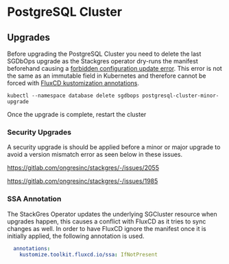 # PostgreSQL Cluster

## Upgrades

Before upgrading the PostgreSQL Cluster you need to delete the last SGDbOps upgrade as the Stackgres operator dry-runs the manifest beforehand causing a [forbidden configuration update error](https://stackgres.io/doc/1.8/api/responses/error/#forbidden-configuration-update). This error is not the same as an immutable field in Kubernetes and therefore cannot be forced with [FluxCD kustomization annotations](https://fluxcd.io/flux/components/kustomize/kustomizations/#force).

```shell
kubectl --namespace database delete sgdbops postgresql-cluster-minor-upgrade
```

Once the upgrade is complete, restart the cluster

### Security Upgrades

A security upgrade is should be applied before a minor or major upgrade to avoid a version mismatch error as seen below in these issues.

<https://gitlab.com/ongresinc/stackgres/-/issues/2055>

<https://gitlab.com/ongresinc/stackgres/-/issues/1985>

### SSA Annotation

The StackGres Operator updates the underlying SGCluster resource when upgrades happen, this causes a conflict with FluxCD as it tries to sync changes as well. In order to have FluxCD ignore the manifest once it is initially applied, the following annotation is used.

```yaml
  annotations:
    kustomize.toolkit.fluxcd.io/ssa: IfNotPresent
```

